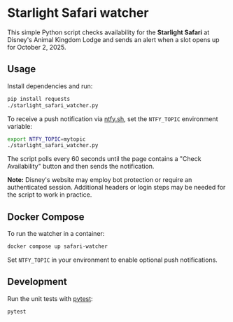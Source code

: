 # Starlight Safari watcher

This simple Python script checks availability for the **Starlight Safari** at
Disney's Animal Kingdom Lodge and sends an alert when a slot opens up for
October 2, 2025.

## Usage

Install dependencies and run:

```bash
pip install requests
./starlight_safari_watcher.py
```

To receive a push notification via [ntfy.sh](https://ntfy.sh), set the
`NTFY_TOPIC` environment variable:

```bash
export NTFY_TOPIC=mytopic
./starlight_safari_watcher.py
```

The script polls every 60 seconds until the page contains a "Check
Availability" button and then sends the notification.

**Note:** Disney's website may employ bot protection or require an authenticated
session. Additional headers or login steps may be needed for the script to work
in practice.

## Docker Compose

To run the watcher in a container:

```bash
docker compose up safari-watcher
```

Set `NTFY_TOPIC` in your environment to enable optional push notifications.

## Development

Run the unit tests with [pytest](https://docs.pytest.org/):

```bash
pytest
```
